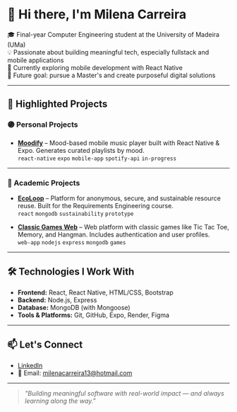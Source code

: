 # 👋 Hi there, I'm Milena Carreira

🎓 Final-year Computer Engineering student at the University of Madeira (UMa)  
💡 Passionate about building meaningful tech, especially fullstack and mobile applications  
🌱 Currently exploring mobile development with React Native  
🎯 Future goal: pursue a Master's and create purposeful digital solutions

---

## 🚀 Highlighted Projects

### 🟣 Personal Projects

- **[Moodify](https://github.com/mimicarreira13/Moodify)** – Mood-based mobile music player built with React Native & Expo. Generates curated playlists by mood.  
  `react-native` `expo` `mobile-app` `spotify-api` `in-progress`

---

### 📘 Academic Projects

- **[EcoLoop](https://github.com/mimicarreira13/ecoloop)** – Platform for anonymous, secure, and sustainable resource reuse. Built for the Requirements Engineering course.  
  `react` `mongodb` `sustainability` `prototype`

- **[Classic Games Web](https://github.com/mimicarreira13/classic-games-web)** – Web platform with classic games like Tic Tac Toe, Memory, and Hangman. Includes authentication and user profiles.  
  `web-app` `nodejs` `express` `mongodb` `games`

---

## 🛠️ Technologies I Work With

- **Frontend:** React, React Native, HTML/CSS, Bootstrap  
- **Backend:** Node.js, Express  
- **Database:** MongoDB (with Mongoose)  
- **Tools & Platforms:** Git, GitHub, Expo, Render, Figma

---

## 📫 Let's Connect

- [LinkedIn](https://www.linkedin.com/in/milena-carreira-2a4599362?lipi=urn%3Ali%3Apage%3Ad_flagship3_profile_view_base_contact_details%3B1Iie9UfnTwC%2FXfregQoJlg%3D%3D)  
- 📧 Email: milenacarreira13@hotmail.com

---

> *\"Building meaningful software with real-world impact — and always learning along the way.\"*
